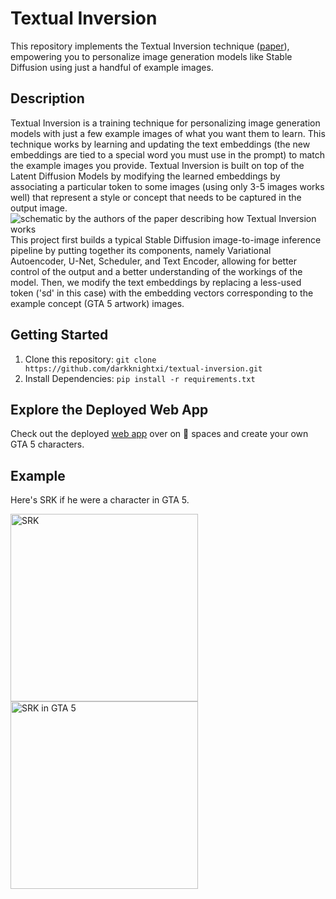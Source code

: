 # Textual Inversion
This repository implements the Textual Inversion technique ([paper](https://textual-inversion.github.io/)), empowering you to personalize image generation models like Stable Diffusion using just a handful of example images. 

## Description
Textual Inversion is a training technique for personalizing image generation models with just a few example images of what you want them to learn. 
This technique works by learning and updating the text embeddings (the new embeddings are tied to a special word you must use in the prompt) to match the example images you provide.
Textual Inversion is built on top of the Latent Diffusion Models by modifying the learned embeddings by associating a particular token to some images (using only 3-5 images works well) that represent a style or concept that needs to be captured in the output image.
![schematic by the authors of the paper describing how Textual Inversion works](https://textual-inversion.github.io/static/images/training/training.JPG)
This project first builds a typical Stable Diffusion image-to-image inference pipeline by putting together its components, namely Variational Autoencoder, U-Net, Scheduler, and Text Encoder, allowing for better control of the output and a better understanding of the workings of the model. Then, we modify the text embeddings by replacing a less-used token ('sd</w>' in this case) with the embedding vectors corresponding to the 
example concept (GTA 5 artwork) images. 

## Getting Started
1. Clone this repository:
   `git clone https://github.com/darkknightxi/textual-inversion.git`
3. Install Dependencies:
   `pip install -r requirements.txt`

## Explore the Deployed Web App
Check out the deployed [web app](https://huggingface.co/spaces/darkknightxi/grand-theft-photo) over on 🤗 spaces and create your own GTA 5 characters.

## Example
Here's SRK if he were a character in GTA 5.

<img src="https://forums.fast.ai/uploads/default/optimized/3X/9/d/9dab8fbf4cd88cffd071d0c8dae1fdd4b5a11cd9_2_373x562.jpeg" alt="SRK" height = "300" width="300"/> <img src="https://forums.fast.ai/uploads/default/optimized/3X/a/f/af9887d7c49428a7ee75048d7b278283d553f6c6_2_375x375.png" alt="SRK in GTA 5" width="300"/>


